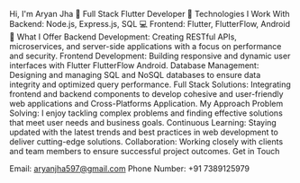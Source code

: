 Hi, I'm Aryan Jha 👋
Full Stack Flutter Developer 🚀
Technologies I Work With
Backend: Node.js, Express.js, SQL 💻
Frontend: Flutter, FlutterFlow, Android 📲
What I Offer
Backend Development: Creating RESTful APIs, microservices, and server-side applications with a focus on performance and security.
Frontend Development: Building responsive and dynamic user interfaces with Flutter FlutterFlow Android.
Database Management: Designing and managing SQL and NoSQL databases to ensure data integrity and optimized query performance.
Full Stack Solutions: Integrating frontend and backend components to develop cohesive and user-friendly web applications and Cross-Platforms Application.
My Approach
Problem Solving: I enjoy tackling complex problems and finding effective solutions that meet user needs and business goals.
Continuous Learning: Staying updated with the latest trends and best practices in web development to deliver cutting-edge solutions.
Collaboration: Working closely with clients and team members to ensure successful project outcomes.
Get in Touch

Email: aryanjha597@gmail.com
Phone Number: +91 7389125979
